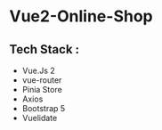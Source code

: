 # Vue2-Online-Shop

## Tech Stack :
- Vue.Js 2
- vue-router
- Pinia Store
- Axios
- Bootstrap 5
- Vuelidate